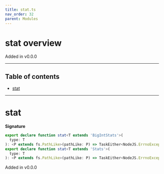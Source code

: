 ```yaml
---
title: stat.ts
nav_order: 32
parent: Modules
---
```


# stat overview

Added in v0.0.0

---

<h2 class="text-delta">Table of contents</h2>

- [stat](#stat)

---

# stat

**Signature**

```ts
export declare function stat<T extends 'BigIntStats'>(
  type: T
): <P extends fs.PathLike>(pathLike: P) => TaskEither<NodeJS.ErrnoException, fs.BigIntStats>
export declare function stat<T extends 'Stats'>(
  type: T
): <P extends fs.PathLike>(pathLike: P) => TaskEither<NodeJS.ErrnoException, fs.Stats>
```

Added in v0.0.0
